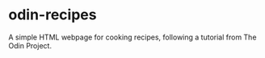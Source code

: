 # odin-recipes
A simple HTML webpage for cooking recipes, following a tutorial from The Odin Project.
